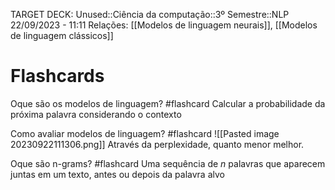 TARGET DECK: Unused::Ciência da computação::3º Semestre::NLP
22/09/2023 - 11:11
Relações: [[Modelos de linguagem neurais]], [[Modelos de linguagem clássicos]]
# Flashcards

Oque são os modelos de linguagem? #flashcard 
Calcular a probabilidade da próxima palavra considerando o contexto
<!--ID: 1695392677724-->

Como avaliar modelos de linguagem? #flashcard 
![[Pasted image 20230922111306.png]]
Através da perplexidade, quanto menor melhor.
<!--ID: 1695391994474-->

Oque são n-grams? #flashcard 
Uma sequência de $n$ palavras que aparecem juntas em um texto,
antes ou depois da palavra alvo
<!--ID: 1696849857041-->
